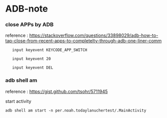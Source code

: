 # ADB-note

### close APPs by ADB

reference : https://stackoverflow.com/questions/33898029/adb-how-to-tap-close-from-recent-apps-to-completelty-through-adb-one-liner-comm

       input keyevent KEYCODE_APP_SWITCH

       input keyevent 20

       input keyevent DEL       

### adb shell am

reference : https://gist.github.com/tsohr/5711945

start activity
  
    adb shell am start -n per.noah.todaylanuchertest/.MainActivity
